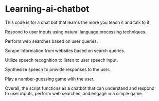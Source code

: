 # Learning-ai-chatbot
This code is for a chat bot that learns the more you teach it and talk to it

Respond to user inputs using natural language processing techniques.

Perform web searches based on user queries.

Scrape information from websites based on search queries.

Utilize speech recognition to listen to user speech input.

Synthesize speech to provide responses to the user.

Play a number-guessing game with the user.

Overall, the script functions as a chatbot that can understand and respond to user inputs, perform web searches, and engage in a simple game.
